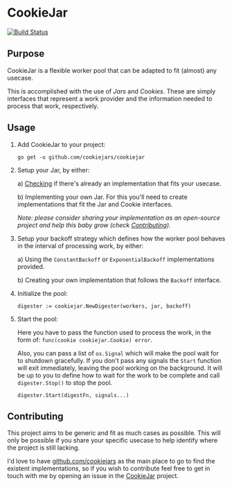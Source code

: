 # CookieJar

[![Build Status](https://travis-ci.org/cookiejars/cookiejar.svg?branch=master)](https://travis-ci.org/cookiejars/cookiejar)

## Purpose

CookieJar is a flexible worker pool that can be adapted to fit (almost) any usecase.

This is accomplished with the use of _Jars_ and _Cookies_. These are simply interfaces that represent a work provider
and the information needed to process that work, respectively.

## Usage

1. Add CookieJar to your project:

   `go get -u github.com/cookiejars/cookiejar`

2. Setup your Jar, by either:

   a) [Checking](https://github.com/cookiejars) if there's already an implementation that fits your usecase.

   b) Implementing your own Jar. For this you'll need to create implementations that fit the Jar and Cookie interfaces.

   _Note: please consider sharing your implementation as an open-source project and help this baby grow
   (check [Contributing](github.com/cookiejars/cookiejar#contributing))._

3. Setup your backoff strategy which defines how the worker pool behaves in the interval of processing work, by either:

   a) Using the `ConstantBackoff` or `ExponentialBackoff` implementations provided.

   b) Creating your own implementation that follows the `Backoff` interface.

4. Initialize the pool:

    ```golang
    digester := cookiejar.NewDigester(workers, jar, backoff)
    ```

5. Start the pool:

    Here you have to pass the function used to process the work, in the form of: `func(cookie cookiejar.Cookie) error`.

    Also, you can pass a list of `os.Signal` which will make the pool wait for to shutdown gracefully.
    If you don't pass any signals the `Start` function will exit immediately, leaving the pool working on the
    background. It will be up to you to define how to wait for the work to be complete and
    call `digester.Stop()` to stop the pool.

    ```golang
    digester.Start(digestFn, signals...)
    ```

## Contributing

This project aims to be generic and fit as much cases as possible. This will only be possible if you share your
specific usecase to help identify where the project is still lacking.

I'd love to have [github.com/cookiejars](https://github.com/cookiejars) as the main place to go to find the existent
implementations, so if you wish to contribute feel free to get in touch with me by opening an issue in the
[CookieJar](https://github.com/cookiejars/cookiejar) project.
